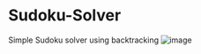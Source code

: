 # Sudoku-Solver
Simple Sudoku solver using backtracking
![image](https://user-images.githubusercontent.com/92276173/166648309-8199d6db-2095-41ea-9f75-6af7cdef22e8.png)
